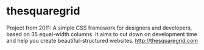 # thesquaregrid
Project from 2011: A simple CSS framework for designers and developers, based on 35 equal-width columns. It aims to cut down on development time and help you create beautiful-structured websites.
http://thesquaregrid.com
